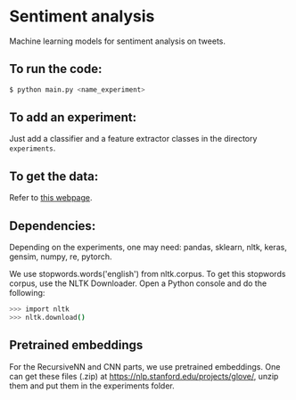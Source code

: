 # Sentiment analysis
Machine learning models for sentiment analysis on tweets. 

## To run the code:
``` bash
$ python main.py <name_experiment>
```
## To add an experiment:
Just add a classifier and a feature extractor classes in the directory `experiments`.

## To get the data:
Refer to <a href="https://www.cs.york.ac.uk/semeval-2013/task2/index.php%3Fid=data.html">this webpage</a>. 

## Dependencies:
Depending on the experiments, one may need: pandas, sklearn, nltk, keras, gensim, numpy, re, pytorch.

We use stopwords.words('english') from nltk.corpus. To get this stopwords corpus, use the NLTK Downloader.
Open a Python console and do the following:
``` bash
>>> import nltk
>>> nltk.download()
```

## Pretrained embeddings
For the RecursiveNN and CNN parts, we use pretrained embeddings.
One can get these files (.zip) at https://nlp.stanford.edu/projects/glove/, unzip them and put them in the experiments folder. 

